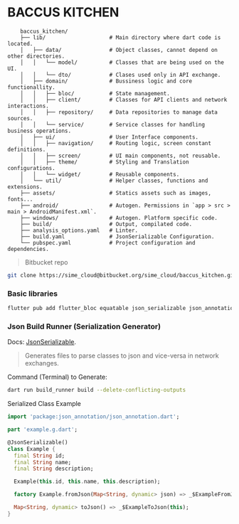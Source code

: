 # BACCUS KITCHEN

```
    baccus_kitchen/ 
    ├── lib/                    # Main directory where dart code is located. 
    │   ├── data/               # Object classes, cannot depend on other directories.
    │   │   └── model/          # Classes that are being used on the UI.
    │   │   └── dto/            # Clases used only in API exchange.
    │   ├── domain/             # Bussiness logic and core functionallity.
    │   │   ├── bloc/           # State management.
    │   │   ├── client/			# Classes for API clients and network interactions.
    │   │   ├── repository/		# Data repositories to manage data sources.
    │   │   └── service/        # Service classes for handling business operations.
    │   ├── ui/					# User Interface components.
    │   │   ├── navigation/     # Routing logic, screen constant definitions.
    │   │   ├── screen/			# UI main components, not reusable.
    │   │   ├── theme/			# Styling and Translation configurations.
    │   │   └── widget/			# Reusable components.
    │   └── util/				# Helper classes, functions and extensions.
    ├── assets/					# Statics assets such as images, fonts...
    ├── android/				# Autogen. Permissions in `app > src > main > AndroidManifest.xml`.
    ├── windows/ 				# Autogen. Platform specific code.
    ├── build/ 				    # Output, compilated code.
    ├── analysis_options.yaml   # Linter.
    ├── build.yaml 				# JsonSerializable Configuration.
    └── pubspec.yaml 			# Project configuration and dependencies.
```

> Bitbucket repo
```bash
git clone https://sime_cloud@bitbucket.org/sime_cloud/baccus_kitchen.git
```
  
### Basic libraries   
````bash  
flutter pub add flutter_bloc equatable json_serializable json_annotation build_runner
````  

### Json Build Runner (Serialization Generator)

Docs: [JsonSerializable](https://pub.dev/packages/json_serializable).

> Generates files to parse classes to json and vice-versa in network exchanges.

Command (Terminal) to Generate:
```bash
dart run build_runner build --delete-conflicting-outputs
```
Serialized Class Example

```dart
import 'package:json_annotation/json_annotation.dart';

part 'example.g.dart';

@JsonSerializable()
class Example {
  final String id;
  final String name;
  final String description;

  Example(this.id, this.name, this.description);

  factory Example.fromJson(Map<String, dynamic> json) => _$ExampleFromJson(json);

  Map<String, dynamic> toJson() => _$ExampleToJson(this);
}
```